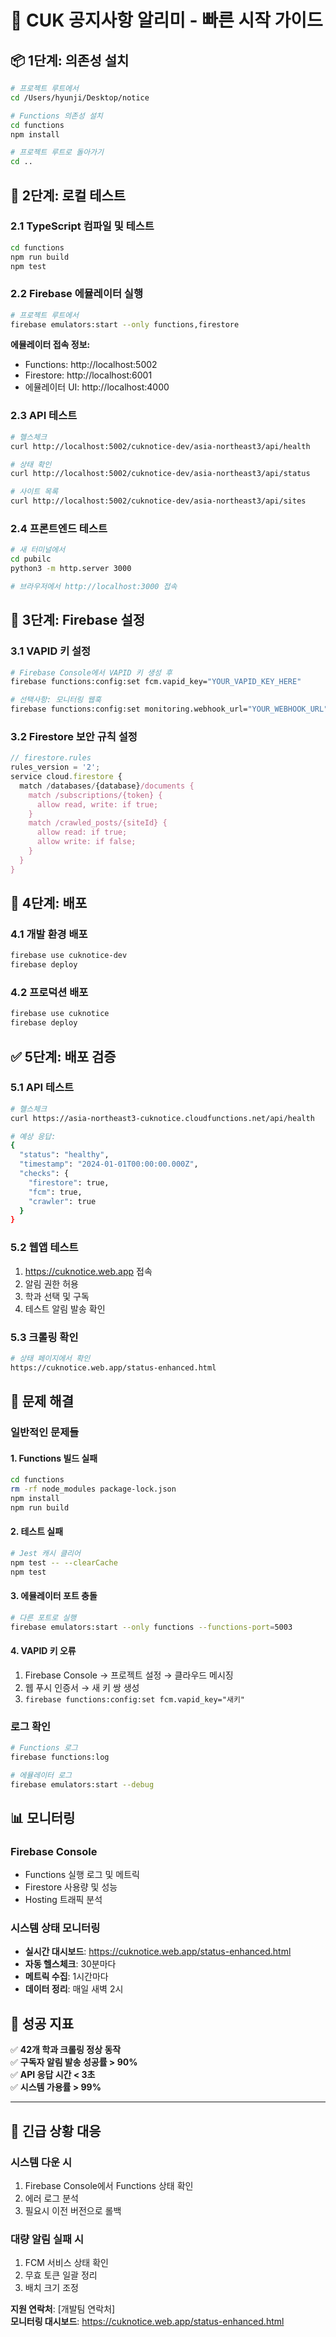 # 🚀 CUK 공지사항 알리미 - 빠른 시작 가이드

## 📦 1단계: 의존성 설치

```bash
# 프로젝트 루트에서
cd /Users/hyunji/Desktop/notice

# Functions 의존성 설치
cd functions
npm install

# 프로젝트 루트로 돌아가기
cd ..
```

## 🧪 2단계: 로컬 테스트

### 2.1 TypeScript 컴파일 및 테스트
```bash
cd functions
npm run build
npm test
```

### 2.2 Firebase 에뮬레이터 실행
```bash
# 프로젝트 루트에서
firebase emulators:start --only functions,firestore
```

**에뮬레이터 접속 정보:**
- Functions: http://localhost:5002
- Firestore: http://localhost:6001  
- 에뮬레이터 UI: http://localhost:4000

### 2.3 API 테스트
```bash
# 헬스체크
curl http://localhost:5002/cuknotice-dev/asia-northeast3/api/health

# 상태 확인
curl http://localhost:5002/cuknotice-dev/asia-northeast3/api/status

# 사이트 목록
curl http://localhost:5002/cuknotice-dev/asia-northeast3/api/sites
```

### 2.4 프론트엔드 테스트
```bash
# 새 터미널에서
cd pubilc
python3 -m http.server 3000

# 브라우저에서 http://localhost:3000 접속
```

## 🔑 3단계: Firebase 설정

### 3.1 VAPID 키 설정
```bash
# Firebase Console에서 VAPID 키 생성 후
firebase functions:config:set fcm.vapid_key="YOUR_VAPID_KEY_HERE"

# 선택사항: 모니터링 웹훅
firebase functions:config:set monitoring.webhook_url="YOUR_WEBHOOK_URL"
```

### 3.2 Firestore 보안 규칙 설정
```javascript
// firestore.rules
rules_version = '2';
service cloud.firestore {
  match /databases/{database}/documents {
    match /subscriptions/{token} {
      allow read, write: if true;
    }
    match /crawled_posts/{siteId} {
      allow read: if true;
      allow write: if false;
    }
  }
}
```

## 🚀 4단계: 배포

### 4.1 개발 환경 배포
```bash
firebase use cuknotice-dev
firebase deploy
```

### 4.2 프로덕션 배포
```bash
firebase use cuknotice
firebase deploy
```

## ✅ 5단계: 배포 검증

### 5.1 API 테스트
```bash
# 헬스체크
curl https://asia-northeast3-cuknotice.cloudfunctions.net/api/health

# 예상 응답:
{
  "status": "healthy",
  "timestamp": "2024-01-01T00:00:00.000Z",
  "checks": {
    "firestore": true,
    "fcm": true,
    "crawler": true
  }
}
```

### 5.2 웹앱 테스트
1. https://cuknotice.web.app 접속
2. 알림 권한 허용
3. 학과 선택 및 구독
4. 테스트 알림 발송 확인

### 5.3 크롤링 확인
```bash
# 상태 페이지에서 확인
https://cuknotice.web.app/status-enhanced.html
```

## 🔧 문제 해결

### 일반적인 문제들

#### 1. Functions 빌드 실패
```bash
cd functions
rm -rf node_modules package-lock.json
npm install
npm run build
```

#### 2. 테스트 실패
```bash
# Jest 캐시 클리어
npm test -- --clearCache
npm test
```

#### 3. 에뮬레이터 포트 충돌
```bash
# 다른 포트로 실행
firebase emulators:start --only functions --functions-port=5003
```

#### 4. VAPID 키 오류
1. Firebase Console → 프로젝트 설정 → 클라우드 메시징
2. 웹 푸시 인증서 → 새 키 쌍 생성
3. `firebase functions:config:set fcm.vapid_key="새키"`

### 로그 확인
```bash
# Functions 로그
firebase functions:log

# 에뮬레이터 로그
firebase emulators:start --debug
```

## 📊 모니터링

### Firebase Console
- Functions 실행 로그 및 메트릭
- Firestore 사용량 및 성능
- Hosting 트래픽 분석

### 시스템 상태 모니터링
- **실시간 대시보드**: https://cuknotice.web.app/status-enhanced.html
- **자동 헬스체크**: 30분마다
- **메트릭 수집**: 1시간마다
- **데이터 정리**: 매일 새벽 2시

## 🎯 성공 지표

✅ **42개 학과 크롤링 정상 동작**  
✅ **구독자 알림 발송 성공률 > 90%**  
✅ **API 응답 시간 < 3초**  
✅ **시스템 가용률 > 99%**  

---

## 🚨 긴급 상황 대응

### 시스템 다운 시
1. Firebase Console에서 Functions 상태 확인
2. 에러 로그 분석
3. 필요시 이전 버전으로 롤백

### 대량 알림 실패 시
1. FCM 서비스 상태 확인
2. 무효 토큰 일괄 정리
3. 배치 크기 조정

**지원 연락처**: [개발팀 연락처]  
**모니터링 대시보드**: https://cuknotice.web.app/status-enhanced.html